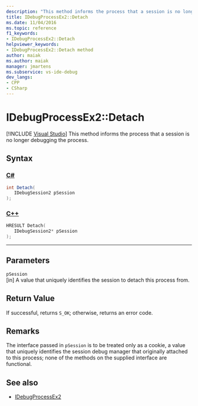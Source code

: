 ```yaml
---
description: "This method informs the process that a session is no longer debugging the process."
title: IDebugProcessEx2::Detach
ms.date: 11/04/2016
ms.topic: reference
f1_keywords:
- IDebugProcessEx2::Detach
helpviewer_keywords:
- IDebugProcessEx2::Detach method
author: maiak
ms.author: maiak
manager: jmartens
ms.subservice: vs-ide-debug
dev_langs:
- CPP
- CSharp
---
```

# IDebugProcessEx2::Detach

 [!INCLUDE [Visual Studio](~/includes/applies-to-version/vs-windows-only.md)]
This method informs the process that a session is no longer debugging the process.

## Syntax

### [C#](#tab/csharp)
```csharp
int Detach(
   IDebugSession2 pSession
);
```
### [C++](#tab/cpp)
```cpp
HRESULT Detach( 
   IDebugSession2* pSession
);
```
---

## Parameters
`pSession`\
[in] A value that uniquely identifies the session to detach this process from.

## Return Value
 If successful, returns `S_OK`; otherwise, returns an error code.

## Remarks
 The interface passed in `pSession` is to be treated only as a cookie, a value that uniquely identifies the session debug manager that originally attached to this process; none of the methods on the supplied interface are functional.

## See also
- [IDebugProcessEx2](../../../extensibility/debugger/reference/idebugprocessex2.md)
